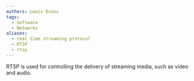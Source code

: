 ```yaml
---
authors: Lewis Evans
tags:
  - Software
  - Networks
aliases:
  - real time streaming protocol
  - RTSP
  - rtsp
---
```

RTSP is used for controlling the delivery of streaming media, such as video and audio.